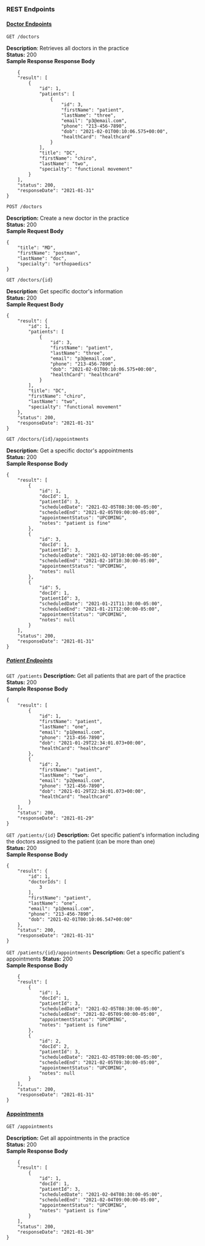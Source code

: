 ### REST Endpoints

#### <u>Doctor Endpoints</u>


`GET /doctors`

**Description**: Retrieves all doctors in the practice\
**Status:** 200\
**Sample Response Response Body**

```
    {
    "result": [
        {
            "id": 1,
            "patients": [
                {
                    "id": 3,
                    "firstName": "patient",
                    "lastName": "three",
                    "email": "p3@email.com",
                    "phone": "213-456-7890",
                    "dob": "2021-02-01T00:10:06.575+00:00",
                    "healthCard": "healthcard"
                }
            ],
            "title": "DC",
            "firstName": "chiro",
            "lastName": "two",
            "specialty": "functional movement"
        }
    ],
    "status": 200,
    "responseDate": "2021-01-31"
}
```


`POST /doctors`

**Description:** Create a new doctor in the practice\
**Status:** 200\
**Sample Request Body**

```
{
    "title": "MD",
    "firstName": "postman",
    "lastName": "doc",
    "specialty": "orthopaedics"
}

```

`GET /doctors/{id}`

**Description**: Get specific doctor's information\
**Status:** 200\
**Sample Request Body**

```
{
    "result": {
        "id": 1,
        "patients": [
            {
                "id": 3,
                "firstName": "patient",
                "lastName": "three",
                "email": "p3@email.com",
                "phone": "213-456-7890",
                "dob": "2021-02-01T00:10:06.575+00:00",
                "healthCard": "healthcard"
            }
        ],
        "title": "DC",
        "firstName": "chiro",
        "lastName": "two",
        "specialty": "functional movement"
    },
    "status": 200,
    "responseDate": "2021-01-31"
}
```

`GET /doctors/{id}/appointments`

**Description:** Get a specific doctor's appointments\
**Status:** 200\
**Sample Response Body**

```
{
    "result": [
        {
            "id": 1,
            "docId": 1,
            "patientId": 3,
            "scheduledDate": "2021-02-05T08:30:00-05:00",
            "scheduledEnd": "2021-02-05T09:00:00-05:00",
            "appointmentStatus": "UPCOMING",
            "notes": "patient is fine"
        },
        {
            "id": 3,
            "docId": 1,
            "patientId": 3,
            "scheduledDate": "2021-02-10T10:00:00-05:00",
            "scheduledEnd": "2021-02-10T10:30:00-05:00",
            "appointmentStatus": "UPCOMING",
            "notes": null
        },
        {
            "id": 5,
            "docId": 1,
            "patientId": 3,
            "scheduledDate": "2021-01-21T11:30:00-05:00",
            "scheduledEnd": "2021-01-21T12:00:00-05:00",
            "appointmentStatus": "UPCOMING",
            "notes": null
        }
    ],
    "status": 200,
    "responseDate": "2021-01-31"
}
```

##### <u>Patient Endpoints</u>
`GET /patients`
**Description:** Get all patients that are part of the practice\
**Status:** 200\
**Sample Response Body**
```
{
    "result": [
        {
            "id": 1,
            "firstName": "patient",
            "lastName": "one",
            "email": "p1@email.com",
            "phone": "213-456-7890",
            "dob": "2021-01-29T22:34:01.073+00:00",
            "healthCard": "healthcard"
        },
        {
            "id": 2,
            "firstName": "patient",
            "lastName": "two",
            "email": "p2@email.com",
            "phone": "321-456-7890",
            "dob": "2021-01-29T22:34:01.073+00:00",
            "healthCard": "healthcard"
        }
    ],
    "status": 200,
    "responseDate": "2021-01-29"
}
```

`GET /patients/{id}`
**Description:** Get specific patient's information including the doctors assigned to the patient (can be more than one)\
**Status:** 200\
**Sample Response Body**
```
{
    "result": {
        "id": 1,
        "doctorIds": [
            3
        ],
        "firstName": "patient",
        "lastName": "one",
        "email": "p1@email.com",
        "phone": "213-456-7890",
        "dob": "2021-02-01T00:10:06.547+00:00"
    },
    "status": 200,
    "responseDate": "2021-01-31"
}
```

`GET /patients/{id}/appointments`
**Description:** Get a specific patient's appointments
**Status:** 200\
**Sample Response Body**
```
    {
    "result": [
        {
            "id": 1,
            "docId": 1,
            "patientId": 3,
            "scheduledDate": "2021-02-05T08:30:00-05:00",
            "scheduledEnd": "2021-02-05T09:00:00-05:00",
            "appointmentStatus": "UPCOMING",
            "notes": "patient is fine"
        },
        {
            "id": 2,
            "docId": 2,
            "patientId": 3,
            "scheduledDate": "2021-02-05T09:00:00-05:00",
            "scheduledEnd": "2021-02-05T09:30:00-05:00",
            "appointmentStatus": "UPCOMING",
            "notes": null
        }
    ],
    "status": 200,
    "responseDate": "2021-01-31"
}
```


#### <u>Appointments</u>

`GET /appointments`

**Description:** Get all appointments in the practice\
**Status:** 200\
**Sample Response Body**
```
    {
    "result": [
        {
            "id": 1,
            "docId": 1,
            "patientId": 3,
            "scheduledDate": "2021-02-04T08:30:00-05:00",
            "scheduledEnd": "2021-02-04T09:00:00-05:00",
            "appointmentStatus": "UPCOMING",
            "notes": "patient is fine"
        }
    ],
    "status": 200,
    "responseDate": "2021-01-30"
}
```